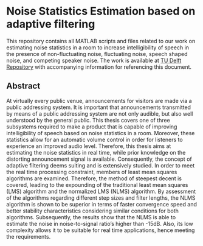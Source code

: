 # Noise Statistics Estimation based on adaptive filtering

This repository contains all MATLAB scripts and files related to our work on estimating noise statistics in a room to increase intelligibility of speech in the presence of non-fluctuating noise, fluctuating noise, speech shaped noise, and competing speaker noise. The work is available at [TU Delft Repository](http://resolver.tudelft.nl/uuid:9011b256-576e-48e1-85db-e8bb9eeb6b88) with accompanying information for referencing this document.

## Abstract

At virtually every public venue, announcements for visitors are made via a public addressing system. It is important that announcements transmitted by means of a public addressing system are not only audible, but also well understood by the general public. This thesis covers one of three subsystems required to make a product that is capable of improving intelligibility of speech based on noise statistics in a room. Moreover, these statistics allow for an automatic volume control in order for listeners to experience an improved audio level. Therefore, this thesis aims at estimating the noise statistics in real time, while prior knowledge on the distorting announcement signal is available. Consequently, the concept of adaptive filtering deems suiting and is extensively studied. In order to meet the real time processing constraint, members of least mean squares algorithms are examined. Therefore, the method of steepest decent is covered, leading to the expounding of the traditional least mean squares (LMS) algorithm and the normalized LMS (NLMS) algorithm. By assessment of the algorithms regarding different step sizes and filter lengths, the NLMS algorithm is shown to be superior in terms of faster convergence speed and better stability characteristics considering similar conditions for both algorithms. Subsequently, the results show that the NLMS is able to estimate the noise in noise-to-signal ratio’s higher than -15dB. Also, its low complexity allows it to be suitable for real time applications, hence meeting the requirements.
